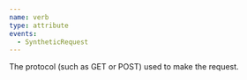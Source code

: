 ```yaml
---
name: verb
type: attribute
events:
  - SyntheticRequest
---
```


The protocol (such as GET or POST) used to make the request.
